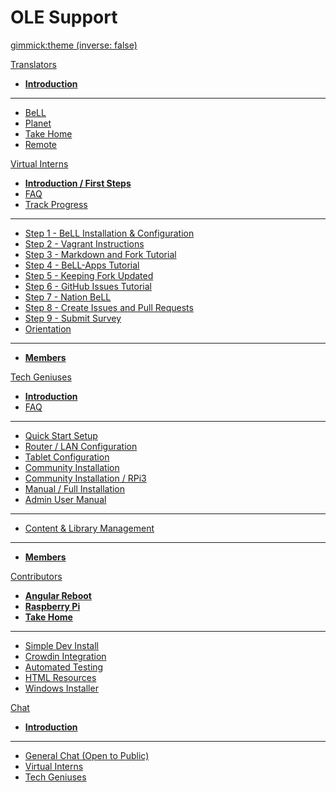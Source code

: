 <!-- Name of your wiki // Do NOT remove the leading `#` character.  -->

<!-- See additional notes below -->

# OLE Support

[gimmick:theme (inverse: false)](bootstrap)

[Translators]() <!-- Translation Support Program -->

  * [**Introduction**](pages/translators/la-introduction.md)
  - - - -
  * [BeLL](https://crowdin.com/project/open-learning-exchange/invite)
  * [Planet](https://crowdin.com/project/ole-planet/invite)
  * [Take Home](https://crowdin.com/project/take-home/invite)
  * [Remote](https://crowdin.com/project/treehousesremote/invite)

[Virtual Interns]() <!-- Intern Program -->

  * [**Introduction / First Steps**](pages/vi/vi-first-steps.md)
  * [FAQ](pages/vi/vi-faq.md)
  * [Track Progress](pages/vi/vi-track-progress.md)
  - - - -
  * [Step 1 - BeLL Installation & Configuration](pages/vi/vi-bell-installation.md)
  * [Step 2 - Vagrant Instructions](pages/vi/vi-vagrant.md)
  * [Step 3 - Markdown and Fork Tutorial](pages/vi/vi-github-and-markdown.md)
  * [Step 4 - BeLL-Apps Tutorial](pages/vi/vi-bellapps.md)
  * [Step 5 - Keeping Fork Updated](pages/vi/vi-github-and-repositories.md)
  * [Step 6 - GitHub Issues Tutorial](pages/vi/vi-github-issues.md)
  * [Step 7 - Nation BeLL](pages/vi/vi-nation.md)
  * [Step 8 - Create Issues and Pull Requests](pages/vi/vi-first-steps.md#Step_8_-_Create_Issues_and_Pull_Requests)
  * [Step 9 - Submit Survey](pages/vi/vi-first-steps.md#Step_9_-_Submit_Survey)
  * [Orientation](pages/robots/rbts-intern-orientation.md)
  - - - -
  * [**Members**](pages/vi/vi-team.md)

[Tech Geniuses]() <!-- Tech Geniuses Program -->

  * [**Introduction**](pages/techgenius/tg-introduction.md)
  * [FAQ](pages/techgenius/tg-faq.md) <!-- This tg-faq.md needs to be written -->
  - - - -
  * [Quick Start Setup](pages/techgenius/tg-hardware-setup.md)
  * [Router / LAN Configuration](pages/techgenius/tg-router-config.md)
  * [Tablet Configuration](pages/techgenius/tg-tablet-config.md)
  * [Community Installation](pages/techgenius/tg-install.md)
  * [Community Installation / RPi3](pages/techgenius/tg-rp3-installation.md)
  * [Manual / Full Installation](pages/techgenius/tg-installation.md)
  * [Admin User Manual](pages/techgenius/tg-planet-user-manual.md)
  - - - -
  * [Content & Library Management](pages/techgenius/tg-library-management.md)
  - - - -
  * [**Members**](pages/techgenius/tg-team.md)

[Contributors]() <!-- Moon-Shot Programs -->

  * [**Angular Reboot**](pages/robots/rbts-angular.md)
  * [**Raspberry Pi**](pages/robots/rbts-raspberry-pi.md)
  * [**Take Home**](pages/robots/rbts-takehome.md)
  - - - -
  * [Simple Dev Install](pages/robots/rbts-simple-install.md)
  * [Crowdin Integration](pages/robots/rbts-crowdin-integration.md)
  * [Automated Testing](pages/robots/rbts-automated-testing.md)
  * [HTML Resources](pages/robots/rbts-html-resources.md)
  * [Windows Installer](pages/robots/rbts-inno-project.md)


[Chat]()

  * [**Introduction**](pages/vi/vi-chat.md)
  - - - -
  * [General Chat (Open to Public)](https://gitter.im/open-learning-exchange/chat)
  * [Virtual Interns](https://gitter.im/open-learning-exchange/interns)
  * [Tech Geniuses](https://gitter.im/open-learning-exchange/techgenius)

<!-- Default theme (Read: http://dynalon.github.io/mdwiki/#!customizing.md#Theme_chooser)  -->

<!-- Navigation (Read: http://dynalon.github.io/mdwiki/#!quickstart.md#Adding_a_navigation)  

A more complex navigation example:

[Menu Item 1]()

  * # SubMenu Heading 1
  * [SubMenu Item 1](pages/subitem1.md)
  * [SubMenu Item 2](pages/subitem2.md)
  - - - -
  * # SubMenu Heading 2
  * [SubMenu Item 3](pages/subitem3.md)
  - - - -
  * # SubMenu Heading 3
  * [SubMenu Item 3](pages/subitem3.md)

[Menu Item 2](pages/item2.md)

[Menu Item 3](pages/item3.md) -->
